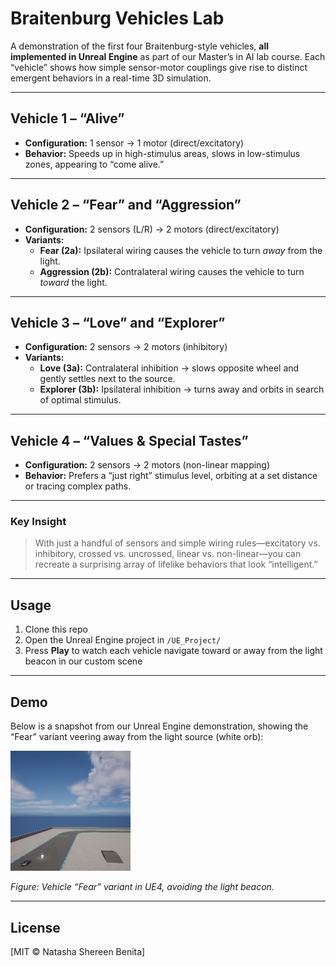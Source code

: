 # Braitenburg Vehicles Lab

A demonstration of the first four Braitenburg-style vehicles, **all implemented in Unreal Engine** as part of our Master’s in AI lab course. Each “vehicle” shows how simple sensor-motor couplings give rise to distinct emergent behaviors in a real-time 3D simulation.

---

## Vehicle 1 – “Alive”

- **Configuration:** 1 sensor → 1 motor (direct/excitatory)  
- **Behavior:** Speeds up in high-stimulus areas, slows in low-stimulus zones, appearing to “come alive.”

---

## Vehicle 2 – “Fear” and “Aggression”

- **Configuration:** 2 sensors (L/R) → 2 motors (direct/excitatory)  
- **Variants:**  
  - **Fear (2a):** Ipsilateral wiring causes the vehicle to turn *away* from the light.  
  - **Aggression (2b):** Contralateral wiring causes the vehicle to turn *toward* the light.

---

## Vehicle 3 – “Love” and “Explorer”

- **Configuration:** 2 sensors → 2 motors (inhibitory)  
- **Variants:**  
  - **Love (3a):** Contralateral inhibition → slows opposite wheel and gently settles next to the source.  
  - **Explorer (3b):** Ipsilateral inhibition → turns away and orbits in search of optimal stimulus.

---

## Vehicle 4 – “Values & Special Tastes”

- **Configuration:** 2 sensors → 2 motors (non-linear mapping)  
- **Behavior:** Prefers a “just right” stimulus level, orbiting at a set distance or tracing complex paths.

---

### Key Insight

> With just a handful of sensors and simple wiring rules—excitatory vs. inhibitory, crossed vs. uncrossed, linear vs. non-linear—you can recreate a surprising array of lifelike behaviors that look “intelligent.”

---

## Usage

1. Clone this repo  
2. Open the Unreal Engine project in `/UE_Project/`  
3. Press **Play** to watch each vehicle navigate toward or away from the light beacon in our custom scene

---

## Demo

Below is a snapshot from our Unreal Engine demonstration, showing the “Fear” variant veering away from the light source (white orb):

![Braitenburg Vehicle in Unreal Engine](Vehicle_1/AutoScreenshot.png)

*Figure: Vehicle “Fear” variant in UE4, avoiding the light beacon.*

---

## License

[MIT © Natasha Shereen Benita]
